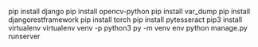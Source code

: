 pip install django
pip install opencv-python
pip install var_dump
pip install djangorestframework
pip install torch
pip install pytesseract
pip3 install virtualenv
virtualenv venv -p python3
py -m venv env
python manage.py runserver

